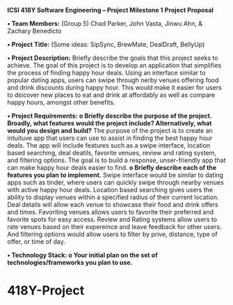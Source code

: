 **ICSI 418Y Software Engineering – Project Milestone 1**
**Project Proposal**

**•	Team Members:** (Group 5) Chad Parker, John Vasta, Jinwu Ahn, & Zachary Benedicto

**•	Project Title:**
(Some ideas: SipSync, BrewMate, DealDraft, BellyUp)

**•	Project Description:** Briefly describe the goals that this project seeks to achieve.
The goal of this project is to develop an application that simplifies the process of finding happy hour deals. Using an interface similar to popular dating apps, users can swipe through nerby venues offering food and drink discounts during happy hour. This would make it easier for users to dsicover new places to eat and drink at affordably as well as compare happy hours, amongst other benefits. 

**•	Project Requirements:**
**o	Briefly describe the purpose of the project. Broadly, what features would the project include? Alternatively, what would you design and build?**
The purpose of the project is to create an intuituve app that users can use to assist in finding the best happy hour deals. The app will include features such as a swipe interface, location based searching, deal deatils, favorite venues, review and rating system, and filtering options. The goal is to build a response, unser-friendly app that can make happy hour deals easier to find.
**o	Briefly describe each of the features you plan to implement.**
Swipe interface would be similar to dating apps such as tinder, where users can quickly swipe through nearby venues with active happy hour deals. Location based searching gives users the ability to display venues within a specified radius of their current location. Deal details will allow each venue to showcase their food and drink offers and times. Favoriting venues allows users to favorite their preferred and favorite spots for easy access. Review and Rating systems allow users to rate venues based on their expereince and leave feedback for other users. And filtering options would allow users to filter by prive, distance, type of offer, or time of day.

**•	Technology Stack: 
o	Your initial plan on the set of technologies/frameworks you plan to use.**

# 418Y-Project

